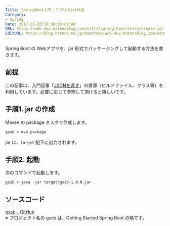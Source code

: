 ```yaml
---
Title: SpringBoot入門：アプリのjar作成
Category:
- Spring
Date: 2017-02-20T18:30:00+09:00
URL: https://web-dev.hatenablog.com/entry/spring-boot/intro/create-jar
EditURL: https://blog.hatena.ne.jp/mamorums/web-dev.hatenablog.com/atom/entry/10328749687179108483
---
```


Spring Boot の Webアプリを、jar 形式でパッケージングして起動する方法を書きます。


## 前提
この記事は、入門記事「[JSONを返す](/entry/spring-boot/intro/response-json)」の資源（ビルドファイル、クラス等）を利用しています。必要に応じて参照して頂けると嬉しいです。


## 手順1. jar の作成
Maven の package タスクで作成します。

```txt
gssb > mvn package
```

jar は、`target` 配下に出力されます。


## 手順2. 起動
次のコマンドで起動します。

```txt
gssb > java -jar target\gssb-1.0.0.jar
```


## ソースコード
[gssb - GitHub](https://github.com/mamorum/blog-code/tree/master/gssb)  
※ プロジェクト名の gssb は、Getting Started Spring Boot の略です。
